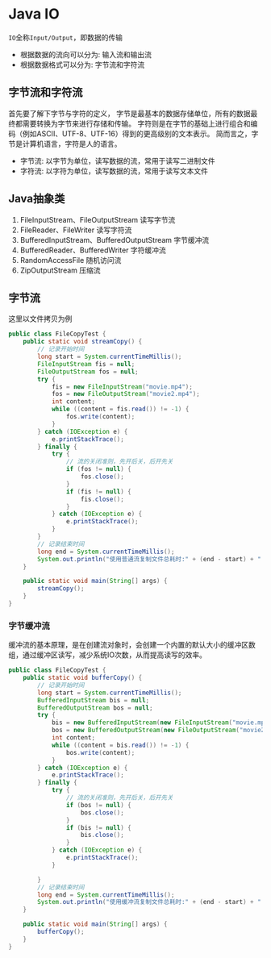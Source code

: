 # Java IO
`IO`全称`Input/Output`，即数据的传输

- 根据数据的流向可以分为: 输入流和输出流
- 根据数据格式可以分为: 字节流和字符流

## 字节流和字符流
首先要了解下字节与字符的定义，
字节是最基本的数据存储单位，所有的数据最终都需要转换为字节来进行存储和传输。
字符则是在字节的基础上进行组合和编码（例如ASCII、UTF-8、UTF-16）得到的更高级别的文本表示。
简而言之，字节是计算机语言，字符是人的语言。

- 字节流: 以字节为单位，读写数据的流，常用于读写二进制文件
- 字符流: 以字符为单位，读写数据的流，常用于读写文本文件

## Java抽象类

1. FileInputStream、FileOutputStream 读写字节流
2. FileReader、FileWriter 读写字符流
3. BufferedInputStream、BufferedOutputStream 字节缓冲流
4. BufferedReader、BufferedWriter 字符缓冲流
5. RandomAccessFile 随机访问流
6. ZipOutputStream 压缩流

## 字节流
这里以文件拷贝为例

```java
public class FileCopyTest {
    public static void streamCopy() {
        // 记录开始时间
        long start = System.currentTimeMillis();
        FileInputStream fis = null;
        FileOutputStream fos = null;
        try {
            fis = new FileInputStream("movie.mp4");
            fos = new FileOutputStream("movie2.mp4");
            int content;
            while ((content = fis.read()) != -1) {
                fos.write(content);
            }
        } catch (IOException e) {
            e.printStackTrace();
        } finally {
            try {
                // 流的关闭准则，先开后关，后开先关
                if (fos != null) {
                    fos.close();
                }
                if (fis != null) {
                    fis.close();
                }
            } catch (IOException e) {
                e.printStackTrace();
            }
        }
        // 记录结束时间
        long end = System.currentTimeMillis();
        System.out.println("使用普通流复制文件总耗时:" + (end - start) + " 毫秒");
    }

    public static void main(String[] args) {
        streamCopy();
    }
}
```

### 字节缓冲流
缓冲流的基本原理，是在创建流对象时，会创建一个内置的默认大小的缓冲区数组，通过缓冲区读写，减少系统IO次数，从而提高读写的效率。

```java
public class FileCopyTest {
    public static void bufferCopy() {
        // 记录开始时间
        long start = System.currentTimeMillis();
        BufferedInputStream bis = null;
        BufferedOutputStream bos = null;
        try {
            bis = new BufferedInputStream(new FileInputStream("movie.mp4"));
            bos = new BufferedOutputStream(new FileOutputStream("movie2.mp4"));
            int content;
            while ((content = bis.read()) != -1) {
                bos.write(content);
            }
        } catch (IOException e) {
            e.printStackTrace();
        } finally {
            try {
                // 流的关闭准则，先开后关，后开先关
                if (bos != null) {
                    bos.close();
                }
                if (bis != null) {
                    bis.close();
                }
            } catch (IOException e) {
                e.printStackTrace();
            }

        }
        // 记录结束时间
        long end = System.currentTimeMillis();
        System.out.println("使用缓冲流复制文件总耗时:" + (end - start) + " 毫秒");
    }

    public static void main(String[] args) {
        bufferCopy();
    }
}
```